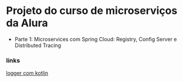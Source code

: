# Projeto do curso de microserviços da Alura
- Parte 1: Microservices com Spring Cloud: Registry, Config Server e Distributed Tracing

### links
[logger com kotlin](https://www.baeldung.com/kotlin-logging)